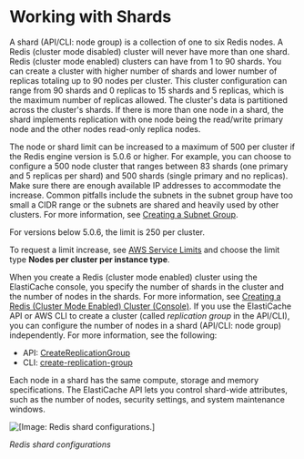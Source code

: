 # Working with Shards<a name="Shards"></a>

A shard \(API/CLI: node group\) is a collection of one to six Redis nodes\. A Redis \(cluster mode disabled\) cluster will never have more than one shard\. Redis \(cluster mode enabled\) clusters can have from 1 to 90 shards\. You can create a cluster with higher number of shards and lower number of replicas totaling up to 90 nodes per cluster\. This cluster configuration can range from 90 shards and 0 replicas to 15 shards and 5 replicas, which is the maximum number of replicas allowed\. The cluster's data is partitioned across the cluster's shards\. If there is more than one node in a shard, the shard implements replication with one node being the read/write primary node and the other nodes read\-only replica nodes\.

The node or shard limit can be increased to a maximum of 500 per cluster if the Redis engine version is 5\.0\.6 or higher\. For example, you can choose to configure a 500 node cluster that ranges between 83 shards \(one primary and 5 replicas per shard\) and 500 shards \(single primary and no replicas\)\. Make sure there are enough available IP addresses to accommodate the increase\. Common pitfalls include the subnets in the subnet group have too small a CIDR range or the subnets are shared and heavily used by other clusters\. For more information, see [Creating a Subnet Group](SubnetGroups.Creating.md)\.

 For versions below 5\.0\.6, the limit is 250 per cluster\.

To request a limit increase, see [AWS Service Limits](https://docs.aws.amazon.com/general/latest/gr/aws_service_limits.html) and choose the limit type **Nodes per cluster per instance type**\. 

When you create a Redis \(cluster mode enabled\) cluster using the ElastiCache console, you specify the number of shards in the cluster and the number of nodes in the shards\. For more information, see [Creating a Redis \(Cluster Mode Enabled\) Cluster \(Console\)](Clusters.Create.CON.RedisCluster.md)\. If you use the ElastiCache API or AWS CLI to create a cluster \(called *replication group* in the API/CLI\), you can configure the number of nodes in a shard \(API/CLI: node group\) independently\. For more information, see the following: 
+ API: [CreateReplicationGroup](https://docs.aws.amazon.com/AmazonElastiCache/latest/APIReference/API_CreateReplicationGroup.html)
+ CLI: [create\-replication\-group](https://docs.aws.amazon.com/cli/latest/reference/elasticache/create-replication-group.html)

Each node in a shard has the same compute, storage and memory specifications\. The ElastiCache API lets you control shard\-wide attributes, such as the number of nodes, security settings, and system maintenance windows\.

![\[Image: Redis shard configurations.\]](http://docs.aws.amazon.com/AmazonElastiCache/latest/red-ug/images/ElastiCacheClusters-CSN-RedisShards.png)

*Redis shard configurations*